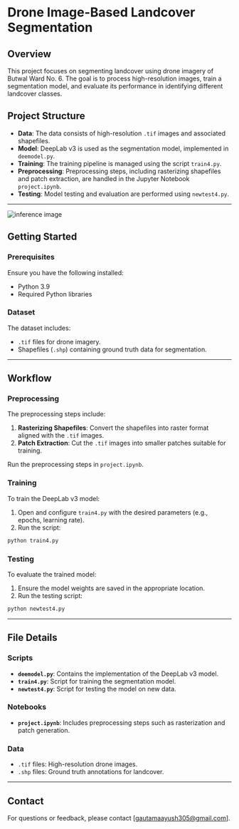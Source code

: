 # Drone Image-Based Landcover Segmentation

## Overview
This project focuses on segmenting landcover using drone imagery of Butwal Ward No. 6. The goal is to process high-resolution images, train a segmentation model, and evaluate its performance in identifying different landcover classes.

## Project Structure

- **Data**: The data consists of high-resolution `.tif` images and associated shapefiles.
- **Model**: DeepLab v3 is used as the segmentation model, implemented in `deemodel.py`.
- **Training**: The training pipeline is managed using the script `train4.py`.
- **Preprocessing**: Preprocessing steps, including rasterizing shapefiles and patch extraction, are handled in the Jupyter Notebook `project.ipynb`.
- **Testing**: Model testing and evaluation are performed using `newtest4.py`.

---
![inference image](inference.png)


## Getting Started

### Prerequisites
Ensure you have the following installed:

- Python 3.9
- Required Python libraries 


### Dataset

The dataset includes:

- `.tif` files for drone imagery.
- Shapefiles (`.shp`) containing ground truth data for segmentation.



---

## Workflow

### Preprocessing

The preprocessing steps include:

1. **Rasterizing Shapefiles**: Convert the shapefiles into raster format aligned with the `.tif` images.
2. **Patch Extraction**: Cut the `.tif` images into smaller patches suitable for training.

Run the preprocessing steps in `project.ipynb`.

### Training

To train the DeepLab v3 model:

1. Open and configure `train4.py` with the desired parameters (e.g., epochs, learning rate).
2. Run the script:

```bash
python train4.py
```

### Testing

To evaluate the trained model:

1. Ensure the model weights are saved in the appropriate location.
2. Run the testing script:

```bash
python newtest4.py
```

---

## File Details

### Scripts

- **`deemodel.py`**: Contains the implementation of the DeepLab v3 model.
- **`train4.py`**: Script for training the segmentation model.
- **`newtest4.py`**: Script for testing the model on new data.

### Notebooks

- **`project.ipynb`**: Includes preprocessing steps such as rasterization and patch generation.

### Data

- `.tif` files: High-resolution drone images.
- `.shp` files: Ground truth annotations for landcover.

---


## Contact

For questions or feedback, please contact [gautamaayush305@gmail.com].
